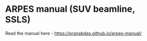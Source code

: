 # ARPES manual (SUV beamline, SSLS)

Read the manual here - <https://pranabdas.github.io/arpes-manual/>
